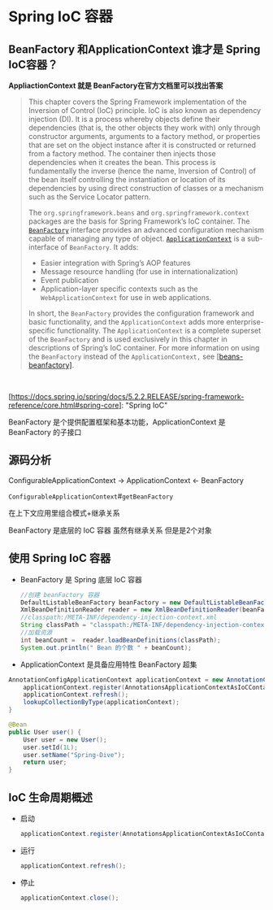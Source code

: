 # Spring IoC 容器

## BeanFactory 和ApplicationContext 谁才是 Spring IoC容器？

**AppliactionContext 就是 BeanFactory在官方文档里可以找出答案**



> This chapter covers the Spring Framework implementation of the Inversion of Control (IoC) principle. IoC is also known as dependency injection (DI). It is a process whereby objects define their dependencies (that is, the other objects they work with) only through constructor arguments, arguments to a factory method, or properties that are set on the object instance after it is constructed or returned from a factory method. The container then injects those dependencies when it creates the bean. This process is fundamentally the inverse (hence the name, Inversion of Control) of the bean itself controlling the instantiation or location of its dependencies by using direct construction of classes or a mechanism such as the Service Locator pattern.
>
> The `org.springframework.beans` and `org.springframework.context` packages are the basis for Spring Framework’s IoC container. The [`BeanFactory`](https://docs.spring.io/spring-framework/docs/5.2.2.RELEASE/javadoc-api/org/springframework/beans/factory/BeanFactory.html) interface provides an advanced configuration mechanism capable of managing any type of object. [`ApplicationContext`](https://docs.spring.io/spring-framework/docs/5.2.2.RELEASE/javadoc-api/org/springframework/context/ApplicationContext.html) is a sub-interface of `BeanFactory`. It adds:
>
> - Easier integration with Spring’s AOP features
> - Message resource handling (for use in internationalization)
> - Event publication
> - Application-layer specific contexts such as the `WebApplicationContext` for use in web applications.
>
> In short, the `BeanFactory` provides the configuration framework and basic functionality, and the `ApplicationContext` adds more enterprise-specific functionality. The `ApplicationContext` is a complete superset of the `BeanFactory` and is used exclusively in this chapter in descriptions of Spring’s IoC container. For more information on using the `BeanFactory` instead of the `ApplicationContext,` see [[beans-beanfactory\]](https://docs.spring.io/spring/docs/5.2.2.RELEASE/spring-framework-reference/core.html#beans-beanfactory).

​	

[https://docs.spring.io/spring/docs/5.2.2.RELEASE/spring-framework-reference/core.html#spring-core]: 	"Spring IoC"

BeanFactory 是个提供配置框架和基本功能，ApplicationContext 是 BeanFactory 的子接口

## 源码分析

ConfigurableApplicationContext  -> ApplicationContext <- BeanFactory

`ConfigurableApplicationContext`#`getBeanFactory`

在上下文应用里组合模式+继承关系 

BeanFactory 是底层的 IoC 容器 虽然有继承关系 但是是2个对象

## 使用 Spring IoC 容器

- BeanFactory 是 Spring 底层 IoC 容器

  ```java
  //创建 beanFactory 容器
  DefaultListableBeanFactory beanFactory = new DefaultListableBeanFactory();
  XmlBeanDefinitionReader reader = new XmlBeanDefinitionReader(beanFactory);
  //classpath:/META-INF/dependency-injection-context.xml
  String classPath = "classpath:/META-INF/dependency-injection-context.xml";
  //加载资源
  int beanCount =  reader.loadBeanDefinitions(classPath);
  System.out.println(" Bean 的个数 " + beanCount);
  ```

- ApplicationContext 是具备应用特性 BeanFactory 超集

```java
AnnotationConfigApplicationContext applicationContext = new AnnotationConfigApplicationContext();
    applicationContext.register(AnnotationsApplicationContextAsIoCContainerDemo.class);
    applicationContext.refresh();
    lookupCollectionByType(applicationContext);
}

@Bean
public User user() {
    User user = new User();
    user.setId(1L);
    user.setName("Spring-Dive");
    return user;
}
```

## IoC 生命周期概述

- 启动

  ```java
  applicationContext.register(AnnotationsApplicationContextAsIoCContainerDemo.class);
  ```

- 运行

  ```java
  applicationContext.refresh();
  ```

- 停止

  ```java
  applicationContext.close();
  ```